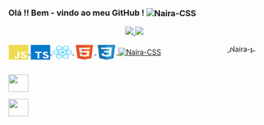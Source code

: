 ### Olá !! Bem - vindo ao meu GitHub  ! <img align="center" alt="Naira-CSS" height="40" width="40"  src="https://cdn-icons-png.flaticon.com/128/733/733553.png" />


<div align="center">
  <a href="https://github.com/NairaAndrade99">
  <img height="180em" src="https://github-readme-stats.vercel.app/api?username=NairaAndrade99&show_icons=true&theme=synthwave&include_all_commits=true&count_private=true"/>
  <img height="180em" src="https://github-readme-stats.vercel.app/api/top-langs/?username=rafaballerini&layout=compact&langs_count=7&theme=synthwave"/>
</div>
  
  <div style="display: inline_block"><br>
  <img align="center" alt="Naira-Js" height="30" width="40" src="https://raw.githubusercontent.com/devicons/devicon/master/icons/javascript/javascript-plain.svg">
  <img align="center" alt="Naira-Ts" height="30" width="40" src="https://raw.githubusercontent.com/devicons/devicon/master/icons/typescript/typescript-plain.svg">
  <img align="center" alt="Naira-React" height="30" width="40" src="https://raw.githubusercontent.com/devicons/devicon/master/icons/react/react-original.svg">
  <img align="center" alt="Naira-HTML" height="30" width="40" src="https://raw.githubusercontent.com/devicons/devicon/master/icons/html5/html5-original.svg">
  <img align="center" alt="Naira-CSS" height="30" width="40" src="https://raw.githubusercontent.com/devicons/devicon/master/icons/css3/css3-original.svg">
 <img align="center" alt="Naira-CSS" height="30" width="40"  src="https://cdn.jsdelivr.net/gh/devicons/devicon/icons/java/java-original-wordmark.svg" />
    <img align="right" alt="Naira-pic" height="160" style="border-radius:50px;" src="https://th.bing.com/th/id/OIP.ITUPnsL6EZwjq6rlf5g7QQHaHa?pid=ImgDet&w=1080&h=1080&rs=1">
  </div>    

  
  ##
 

 <div>
  <img align="center"  height="35" width="40"  src="https://cdn.jsdelivr.net/gh/devicons/devicon/icons/linkedin/linkedin-original.svg"  target="_blank"><a href="https://www.linkedin.com/feed/update/urn:li:activity:6972196512206340096/" target="_blank"></a>
   
   <img height="35" width="40"  src="https://cdn-icons-png.flaticon.com/128/2504/2504727.png"><a href="mailto:nairalife99@gmail.com"></a>
  
 

  </div>
